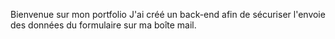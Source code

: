 Bienvenue sur mon portfolio
J'ai créé un back-end afin de sécuriser l'envoie des données du formulaire sur ma boîte mail.